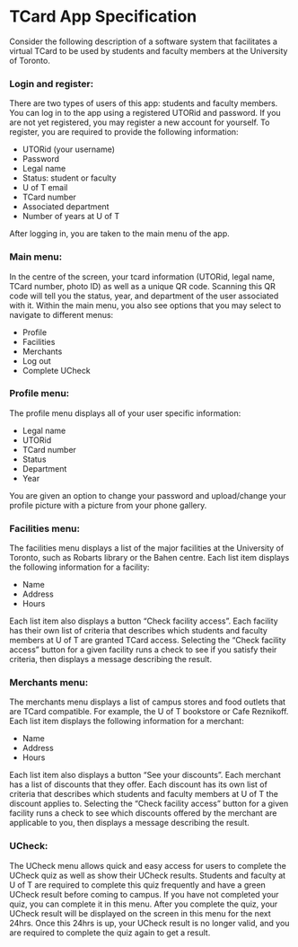 # TCard App Specification

Consider the following description of a software system that facilitates a virtual TCard to be used by students and
faculty members at the University of Toronto.

### Login and register:
There are two types of users of this app: students and faculty members. You can log in to the app using a registered
UTORid and password. If you are not yet registered, you may register a new account for yourself. To register, you are
required to provide the following information:
- UTORid (your username)
- Password
- Legal name
- Status: student or faculty
- U of T email
- TCard number
- Associated department
- Number of years at U of T

After logging in, you are taken to the main menu of the app.

### Main menu:
In the centre of the screen, your tcard information (UTORid, legal name, TCard number, photo ID) as well as a unique
QR code. Scanning this QR code will tell you the status, year, and department of the user associated with it. Within
the main menu, you also see options that you may select to navigate to different menus:
- Profile
- Facilities
- Merchants
- Log out
- Complete UCheck

### Profile menu:
The profile menu displays all of your user specific information:
- Legal name
- UTORid
- TCard number
- Status
- Department
- Year

You are given an option to change your password and upload/change your profile picture with a picture from your phone
gallery.

### Facilities menu:
The facilities menu displays a list of the major facilities at the University of Toronto, such as Robarts library or
the Bahen centre. Each list item displays the following information for a facility:
- Name
- Address
- Hours

Each list item also displays a button “Check facility access”. Each facility has their own list of criteria that
describes which students and faculty members at U of T are granted TCard access. Selecting the “Check facility access”
button for a given facility runs a check to see if you satisfy their criteria, then displays a message describing the
result.

### Merchants menu:
The merchants menu displays a list of campus stores and food outlets that are TCard compatible. For example, the U of T
bookstore or Cafe Reznikoff. Each list item displays the following information for a merchant:
- Name
- Address
- Hours

Each list item also displays a button “See your discounts”. Each merchant has a list of discounts that they offer. Each
discount has its own list of criteria that describes which students and faculty members at U of T the discount applies
to. Selecting the “Check facility access” button for a given facility runs a check to see which discounts offered by
the merchant are applicable to you, then displays a message describing the result.

### UCheck:
The UCheck menu allows quick and easy access for users to complete the UCheck quiz as well as show their UCheck results.
Students and faculty at U of T are required to complete this quiz frequently and have a green UCheck result before
coming to campus. If you have not completed your quiz, you can complete it in this menu. After you complete the quiz,
your UCheck result will be displayed on the screen in this menu for the next 24hrs. Once this 24hrs is up, your UCheck
result is no longer valid, and you are required to complete the quiz again to get a result.

